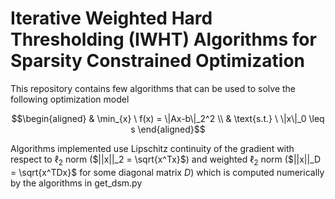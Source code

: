# Iterative Weighted Hard Thresholding (IWHT) Algorithms for Sparsity Constrained Optimization

This repository contains few algorithms that can be used to solve the following optimization model

```math
\begin{aligned}
& \min_{x} \ f(x) = \|Ax-b\|_2^2 \\
& \text{s.t.} \ \|x\|_0 \leq s
\end{aligned}
```

Algorithms implemented use Lipschitz continuity of the gradient with respect to $\ell_2$ norm ($||x||_2 = \sqrt{x^Tx}$) and weighted $\ell_2$ norm 
($||x||_D = \sqrt{x^TDx}$ for some diagonal matrix $D$) which is computed numerically by the algorithms in get_dsm.py


